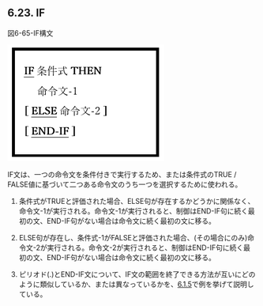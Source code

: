 ## 6.23. IF

図6-65-IF構文

![alt text](Image/6-65-If.png)

IF文は、一つの命令文を条件付きで実行するため、または条件式のTRUE / FALSE値に基づいて二つある命令文のうち一つを選択するために使われる。

1. 条件式がTRUEと評価された場合、ELSE句が存在するかどうかに関係なく、命令文-1が実行される。命令文-1が実行されると、制御はEND-IF句に続く最初の文、END-IF句がない場合は命令文に続く最初の文に移る。

2. ELSE句が存在し、条件式-1がFALSEと評価された場合、(その場合にのみ)命令文-2が実行される。命令文-2が実行されると、制御はEND-IF句に続く最初の文、END-IF句がない場合は命令文に続く最初の文に移る。

3. ピリオド(.)とEND-IF文について、IF文の範囲を終了できる方法が互いにどのように類似しているか、または異なっているかを、[6.1.5](6-1-5.md)で例を挙げて説明している。
